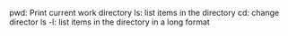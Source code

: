 pwd: Print current work directory
ls: list items in the directory
cd: change director
ls -l: list items in the directory in a long format
